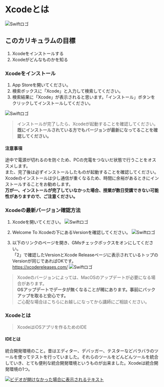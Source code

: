 # Xcodeとは
![Swiftロゴ](/img/welcome_to_xcode.png)

## このカリキュラムの目標
1. Xcodeをインストールする
2. Xcodeがどんなものかを知る

### Xcodeをインストール
1. App Storeを開いてください。
2. 検索ボックスに「Xcode」と入力して検索してください。
3. 検索結果に「Xcode」が表示されると思います。「インストール」ボタンをクリックしてインストールしてください。

![Swiftロゴ](/img/install_xcode.png)

> インストールが完了したら、Xcodeが起動することを確認してください。  
> **既にインストールされている方でもバージョンが最新になってることを確認してください。**

#### 注意事項
途中で電源が切れるのを防ぐため、PCの充電をつないだ状態で行うことをオススメします。  
また、完了後は必ずインストールしたものが起動することを確認してください。  
Xcodeのインストールは少し通信が重くなるため、時間に余裕があるときにインストールすることをお勧めします。  
**万が一、インストールが完了していなかった場合、授業が数日受講できない可能性がありますので、ご注意ください。**


### Xcodeの最新バージョン確認方法
1. Xcodeを開いてください。
	![Swiftロゴ](/img/launchpad.png)
	
2. Welcome To Xcodeの下にあるVersionを確認してください。
	![Swiftロゴ](/img/check_version.png)
	
3. 以下のリンクのページを開き、GMsチェックボックスをオンにしてください。  
「2」で確認したVersionとXcode Releaseページに表示されているトップのVersionが同じであればOKです。  
	https://xcodereleases.com/
	![Swiftロゴ](/img/xcodereleases.png)
	
> Xcodeのバージョンによっては、MacOSのアップデートが必要になる場合があります。  
> **OSアップデートでデータが無くなることが稀にあります。事前にバックアップを取ると安心です。**  
> ご心配な場合はこちらにお越しになってから講師にご相談ください。


### Xcodeとは
> XcodeはiOSアプリを作るためのIDE 

#### IDEとは  
統合開発環境のこと。昔はエディター、デバッガー、テスターなどバラバラのツールを使ってテストを行っていました。それらのツールをどんどんツールを統合していき、とても便利な統合開発環境というものが出来ました。Xcodeは統合開発環境の1つ。

[![ビデオが開けなかった場合に表示されるテキスト](http://i.ytimg.com/vi/GRX6DeIDz2A/sddefault.jpg)](https://www.youtube.com/watch?v=GRX6DeIDz2A&feature=youtu.be)